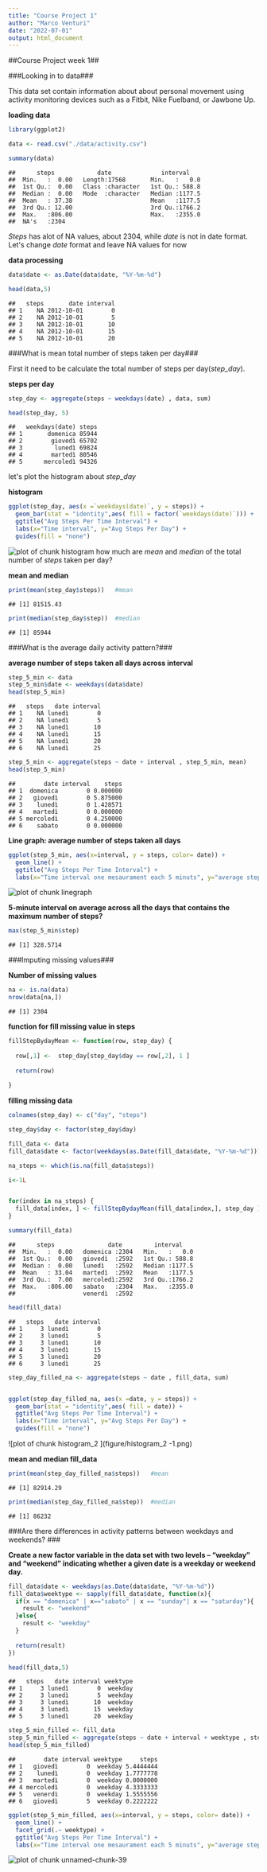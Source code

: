 ```yaml
---
title: "Course Project 1"
author: "Marco Venturi"
date: "2022-07-01"
output: html_document
---
```




##Course Project week 1##  

###Looking in to data###  

This data set contain  information about about personal movement using activity monitoring devices such as a Fitbit,   Nike Fuelband, or Jawbone Up.    

**loading data**  


```r
library(ggplot2)

data <- read.csv("./data/activity.csv")

summary(data)
```

```
##      steps            date              interval     
##  Min.   :  0.00   Length:17568       Min.   :   0.0  
##  1st Qu.:  0.00   Class :character   1st Qu.: 588.8  
##  Median :  0.00   Mode  :character   Median :1177.5  
##  Mean   : 37.38                      Mean   :1177.5  
##  3rd Qu.: 12.00                      3rd Qu.:1766.2  
##  Max.   :806.00                      Max.   :2355.0  
##  NA's   :2304
```

*Steps* has alot of NA values, about 2304, while *date* is not in date format.  Let's change *date* format and leave   NA values for now   

**data processing**  

```r
data$date <- as.Date(data$date, "%Y-%m-%d")

head(data,5)
```

```
##   steps       date interval
## 1    NA 2012-10-01        0
## 2    NA 2012-10-01        5
## 3    NA 2012-10-01       10
## 4    NA 2012-10-01       15
## 5    NA 2012-10-01       20
```


###What is mean total number of steps taken per day###  

First it need to be calculate  the total number of steps per day(*step_day*).  


**steps per day**  

```r
step_day <- aggregate(steps ~ weekdays(date) , data, sum)

head(step_day, 5)
```

```
##   weekdays(date) steps
## 1       domenica 85944
## 2        giovedì 65702
## 3         lunedì 69824
## 4        martedì 80546
## 5      mercoledì 94326
```



let's plot the histogram about *step_day*  

**histogram**  

```r
ggplot(step_day, aes(x =`weekdays(date)`, y = steps)) +
  geom_bar(stat = "identity",aes( fill = factor(`weekdays(date)`))) +
  ggtitle("Avg Steps Per Time Interval") +
  labs(x="Time interval", y="Avg Steps Per Day") +
  guides(fill = "none")
```

![plot of chunk histogram](figure/histogram-1.png)
how much are *mean* and *median* of the total number of *steps* taken per day?  

**mean and median**  


```r
print(mean(step_day$steps))   #mean
```

```
## [1] 81515.43
```

```r
print(median(step_day$step))  #median
```

```
## [1] 85944
```

###What is the average daily activity pattern?###  

**average number of steps taken all days across interval**

```r
step_5_min <- data
step_5_min$date <- weekdays(data$date)
head(step_5_min)
```

```
##   steps   date interval
## 1    NA lunedì        0
## 2    NA lunedì        5
## 3    NA lunedì       10
## 4    NA lunedì       15
## 5    NA lunedì       20
## 6    NA lunedì       25
```

```r
step_5_min <- aggregate(steps ~ date + interval , step_5_min, mean)
head(step_5_min)
```

```
##        date interval    steps
## 1  domenica        0 0.000000
## 2   giovedì        0 5.875000
## 3    lunedì        0 1.428571
## 4   martedì        0 0.000000
## 5 mercoledì        0 4.250000
## 6    sabato        0 0.000000
```


**Line graph: average number of steps taken all days**

```r
ggplot(step_5_min, aes(x=interval, y = steps, color= date)) +
  geom_line() + 
  ggtitle("Avg Steps Per Time Interval") + 
  labs(x="Time interval one mesaurament each 5 minuts", y="average steps")
```

![plot of chunk linegraph](figure/linegraph-1.png)

**5-minute interval on average across all the days that contains the maximum number of steps?**  

```r
max(step_5_min$step)
```

```
## [1] 328.5714
```

###Imputing missing values###  

**Number of missing values**

```r
na <- is.na(data)
nrow(data[na,])
```

```
## [1] 2304
```

**function for fill missing value in steps**


```r
fillStepBydayMean <- function(row, step_day) {
  
  row[,1] <-  step_day[step_day$day == row[,2], 1 ]
  
  return(row)
  
}
```

**filling missing data**

```r
colnames(step_day) <- c("day", "steps")

step_day$day <- factor(step_day$day)

fill_data <- data
fill_data$date <- factor(weekdays(as.Date(fill_data$date, "%Y-%m-%d")))

na_steps <- which(is.na(fill_data$steps))

i<-1L


for(index in na_steps) {
  fill_data[index, ] <- fillStepBydayMean(fill_data[index,], step_day )
}
```


```r
summary(fill_data)
```

```
##      steps               date         interval     
##  Min.   :  0.00   domenica :2304   Min.   :   0.0  
##  1st Qu.:  0.00   giovedì  :2592   1st Qu.: 588.8  
##  Median :  0.00   lunedì   :2592   Median :1177.5  
##  Mean   : 33.04   martedì  :2592   Mean   :1177.5  
##  3rd Qu.:  7.00   mercoledì:2592   3rd Qu.:1766.2  
##  Max.   :806.00   sabato   :2304   Max.   :2355.0  
##                   venerdì  :2592
```

```r
head(fill_data)
```

```
##   steps   date interval
## 1     3 lunedì        0
## 2     3 lunedì        5
## 3     3 lunedì       10
## 4     3 lunedì       15
## 5     3 lunedì       20
## 6     3 lunedì       25
```


```r
step_day_filled_na <- aggregate(steps ~ date , fill_data, sum)


ggplot(step_day_filled_na, aes(x =date, y = steps)) +
  geom_bar(stat = "identity",aes( fill = date)) +
  ggtitle("Avg Steps Per Time Interval") +
  labs(x="Time interval", y="Avg Steps Per Day") +
  guides(fill = "none")
```

![plot of chunk histogram_2 ](figure/histogram_2 -1.png)

**mean and median fill_data**

```r
print(mean(step_day_filled_na$steps))   #mean
```

```
## [1] 82914.29
```

```r
print(median(step_day_filled_na$step))  #median
```

```
## [1] 86232
```


###Are there differences in activity patterns between weekdays and weekends? ###


**Create a new factor variable in the data set with two levels – “weekday” and “weekend” indicating whether a given date is a weekday or weekend day.**



```r
fill_data$date <- weekdays(as.Date(data$date, "%Y-%m-%d"))
fill_data$weektype <- sapply(fill_data$date, function(x){
  if(x == "domenica" | x=="sabato" | x == "sunday"| x == "saturday"){
    result <- "weekend"
  }else{
    result <- "weekday"
  }
  
  return(result)
})

head(fill_data,5)
```

```
##   steps   date interval weektype
## 1     3 lunedì        0  weekday
## 2     3 lunedì        5  weekday
## 3     3 lunedì       10  weekday
## 4     3 lunedì       15  weekday
## 5     3 lunedì       20  weekday
```



```r
step_5_min_filled <- fill_data
step_5_min_filled <- aggregate(steps ~ date + interval + weektype , step_5_min_filled, mean)
head(step_5_min_filled)
```

```
##        date interval weektype     steps
## 1   giovedì        0  weekday 5.4444444
## 2    lunedì        0  weekday 1.7777778
## 3   martedì        0  weekday 0.0000000
## 4 mercoledì        0  weekday 4.3333333
## 5   venerdì        0  weekday 1.5555556
## 6   giovedì        5  weekday 0.2222222
```

```r
ggplot(step_5_min_filled, aes(x=interval, y = steps, color= date)) +
  geom_line() +
  facet_grid(.~ weektype) +
  ggtitle("Avg Steps Per Time Interval") + 
  labs(x="Time interval one mesaurament each 5 minuts", y="average steps")
```

![plot of chunk unnamed-chunk-39](figure/unnamed-chunk-39-1.png)
